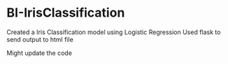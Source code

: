 # BI-IrisClassification

Created a Iris Classification model using Logistic Regression
Used flask to send output to html file

Might update the code
